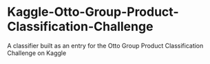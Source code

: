 # Kaggle-Otto-Group-Product-Classification-Challenge
A classifier built as an entry for the Otto Group Product Classification Challenge on Kaggle 
